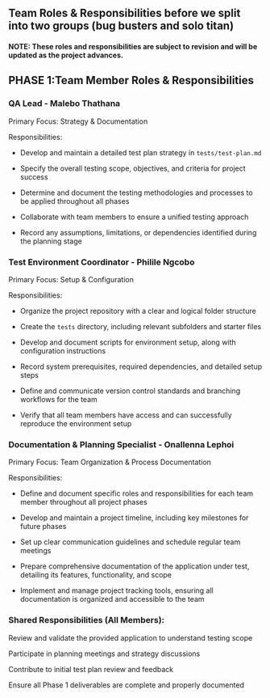 ## Team Roles & Responsibilities before we split into two groups (bug busters and solo titan)

#### NOTE: These roles and responsibilities are subject to revision and will be updated as the project advances.

## PHASE 1:Team Member Roles & Responsibilities

### QA Lead - Malebo Thathana

Primary Focus: Strategy & Documentation

Responsibilities:

- Develop and maintain a detailed test plan strategy in `tests/test-plan.md`

- Specify the overall testing scope, objectives, and criteria for project success

- Determine and document the testing methodologies and processes to be applied throughout all phases

- Collaborate with team members to ensure a unified testing approach

- Record any assumptions, limitations, or dependencies identified during the planning stage

### Test Environment Coordinator - Philile Ngcobo

Primary Focus: Setup & Configuration

Responsibilities:

- Organize the project repository with a clear and logical folder structure

- Create the `tests` directory, including relevant subfolders and starter files

- Develop and document scripts for environment setup, along with configuration instructions

- Record system prerequisites, required dependencies, and detailed setup steps

- Define and communicate version control standards and branching workflows for the team

- Verify that all team members have access and can successfully reproduce the environment setup

### Documentation & Planning Specialist - Onallenna Lephoi

Primary Focus: Team Organization & Process Documentation

Responsibilities:

- Define and document specific roles and responsibilities for each team member throughout all project phases

- Develop and maintain a project timeline, including key milestones for future phases

- Set up clear communication guidelines and schedule regular team meetings

- Prepare comprehensive documentation of the application under test, detailing its features, functionality, and scope

- Implement and manage project tracking tools, ensuring all documentation is organized and accessible to the team

### Shared Responsibilities (All Members):

Review and validate the provided application to understand testing scope

Participate in planning meetings and strategy discussions

Contribute to initial test plan review and feedback

Ensure all Phase 1 deliverables are complete and properly documented
